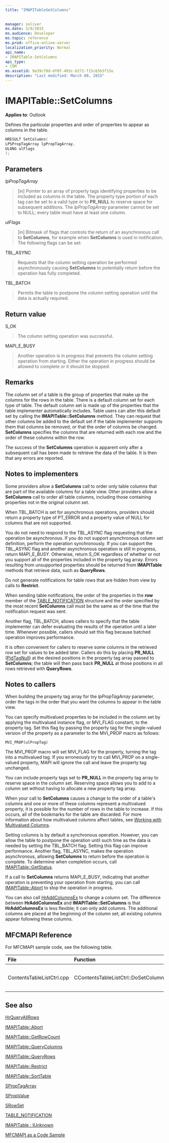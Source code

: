 ```yaml
---
title: "IMAPITableSetColumns"
 
 
manager: soliver
ms.date: 3/9/2015
ms.audience: Developer
ms.topic: reference
ms.prod: office-online-server
localization_priority: Normal
api_name:
- IMAPITable.SetColumns
api_type:
- COM
ms.assetid: 9a39cf8d-df0f-493c-b272-f15c65b3f15e
description: "Last modified: March 09, 2015"
---
```


# IMAPITable::SetColumns

  
  
**Applies to**: Outlook 
  
Defines the particular properties and order of properties to appear as columns in the table.
  
```cpp
HRESULT SetColumns(
LPSPropTagArray lpPropTagArray,
ULONG ulFlags
);
```

## Parameters

 _lpPropTagArray_
  
> [in] Pointer to an array of property tags identifying properties to be included as columns in the table. The property type portion of each tag can be set to a valid type or to **PR_NULL** to reserve space for subsequent additions. The  _lpPropTagArray_ parameter cannot be set to NULL; every table must have at least one column. 
    
 _ulFlags_
  
> [in] Bitmask of flags that controls the return of an asynchronous call to **SetColumns**, for example when **SetColumns** is used in notification. The following flags can be set: 
    
TBL_ASYNC 
  
> Requests that the column setting operation be performed asynchronously causing **SetColumns** to potentially return before the operation has fully completed. 
    
TBL_BATCH 
  
> Permits the table to postpone the column setting operation until the data is actually required.
    
## Return value

S_OK 
  
> The column setting operation was successful.
    
MAPI_E_BUSY 
  
> Another operation is in progress that prevents the column setting operation from starting. Either the operation in progress should be allowed to complete or it should be stopped.
    
## Remarks

The column set of a table is the group of properties that make up the columns for the rows in the table. There is a default column set for each type of table. The default column set is made up of the properties that the table implementer automatically includes. Table users can alter this default set by calling the **IMAPITable::SetColumns** method. They can request that other columns be added to the default set if the table implementer supports them that columns be removed, or that the order of columns be changed. **SetColumns** specifies the columns that are returned with each row and the order of these columns within the row. 
  
The success of the **SetColumns** operation is apparent only after a subsequent call has been made to retrieve the data of the table. It is then that any errors are reported. 
  
## Notes to implementers

Some providers allow a **SetColumns** call to order only table columns that are part of the available columns for a table view. Other providers allow a **SetColumns** call to order all table columns, including those containing properties not in the original column set. 
  
When TBL_BATCH is set for asynchronous operations, providers should return a property type of PT_ERROR and a property value of NULL for columns that are not supported.
  
You do not need to respond to the TBL_ASYNC flag requesting that the operation be asynchronous. If you do not support asynchronous column set definition, perform the operation synchronously. If you can support the TBL_ASYNC flag and another asynchronous operation is still in progress, return MAPI_E_BUSY. Otherwise, return S_OK regardless of whether or not you support all of the properties included in the property tag array. Errors resulting from unsupported properties should be returned from **IMAPITable** methods that retrieve data, such as **QueryRows**. 
  
Do not generate notifications for table rows that are hidden from view by calls to **Restrict**. 
  
When sending table notifications, the order of the properties in the **row** member of the [TABLE_NOTIFICATION](table_notification.md) structure and the order specified by the most recent **SetColumns** call must be the same as of the time that the notification request was sent. 
  
Another flag, TBL_BATCH, allows callers to specify that the table implementer can defer evaluating the results of the operation until a later time. Whenever possible, callers should set this flag because batched operation improves performance.
  
It is often convenient for callers to reserve some columns in the retrieved row set for values to be added later. Callers do this by placing **PR_NULL** ([PidTagNull](pidtagnull-canonical-property.md)) at the desired positions in the property tag array passed to **SetColumns**; the table will then pass back **PR_NULL** at those positions in all rows retrieved with **QueryRows**.
  
## Notes to callers

When building the property tag array for the  _lpPropTagArray_ parameter, order the tags in the order that you want the columns to appear in the table view. 
  
You can specify multivalued properties to be included in the column set by applying the multivalued instance flag, or MVI_FLAG constant, to the property tag. Set this flag by passing the property tag for the single-valued version of the property as a parameter to the MVI_PROP macro as follows:
  
```
MVI_PROP(ulPropTag)

```

The MVI_PROP macro will set MVI_FLAG for the property, turning the tag into a multivalued tag. If you erroneously try to call MVI_PROP on a single-valued property, MAPI will ignore the call and leave the property tag unchanged. 
  
You can include property tags set to **PR_NULL** in the property tag array to reserve space in the column set. Reserving space allows you to add to a column set without having to allocate a new property tag array. 
  
When your call to **SetColumns** causes a change to the order of a table's columns and one or more of these columns represent a multivalued property, it is possible for the number of rows in the table to increase. If this occurs, all of the bookmarks for the table are discarded. For more information about how multivalued columns affect tables, see [Working with Multivalued Columns](working-with-multivalued-columns.md).
  
Setting columns is by default a synchronous operation. However, you can allow the table to postpone the operation until such time as the data is needed by setting the TBL_BATCH flag. Setting this flag can improve performance. Another flag, TBL_ASYNC, makes the operation asynchronous, allowing **SetColumns** to return before the operation is complete. To determine when completion occurs, call [IMAPITable::GetStatus](imapitable-getstatus.md).
  
If a call to **SetColumns** returns MAPI_E_BUSY, indicating that another operation is preventing your operation from starting, you can call [IMAPITable::Abort](imapitable-abort.md) to stop the operation in progress. 
  
You can also call [HrAddColumnsEx](hraddcolumnsex.md) to change a column set. The difference between **HrAddColumnsEx** and **IMAPITable::SetColumns** is that **HrAddColumnsEx** is less flexible; it can only add columns. The additional columns are placed at the beginning of the column set; all existing columns appear following these columns. 
  
## MFCMAPI Reference

For MFCMAPI sample code, see the following table.
  
|**File**|**Function**|**Comment**|
|:-----|:-----|:-----|
|ContentsTableListCtrl.cpp  <br/> |CContentsTableListCtrl::DoSetColumns  <br/> |MFCMAPI uses the **IMAPITable::SetColumns** method to set the desired columns for the table.  <br/> |
   
## See also



[HrQueryAllRows](hrqueryallrows.md)
  
[IMAPITable::Abort](imapitable-abort.md)
  
[IMAPITable::GetRowCount](imapitable-getrowcount.md)
  
[IMAPITable::QueryColumns](imapitable-querycolumns.md)
  
[IMAPITable::QueryRows](imapitable-queryrows.md)
  
[IMAPITable::Restrict](imapitable-restrict.md)
  
[IMAPITable::SortTable](imapitable-sorttable.md)
  
[SPropTagArray](sproptagarray.md)
  
[SPropValue](spropvalue.md)
  
[SRowSet](srowset.md)
  
[TABLE_NOTIFICATION](table_notification.md)
  
[IMAPITable : IUnknown](imapitableiunknown.md)


[MFCMAPI as a Code Sample](mfcmapi-as-a-code-sample.md)

